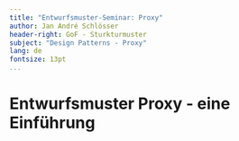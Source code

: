 ```yaml
---
title: "Entwurfsmuster-Seminar: Proxy"
author: Jan André Schlösser
header-right: GoF - Sturkturmuster
subject: "Design Patterns - Proxy"
lang: de
fontsize: 13pt
...
```


# Entwurfsmuster Proxy - eine Einführung